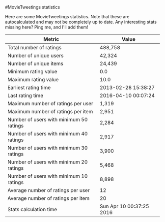 #MovieTweetings statistics

Here are some MovieTweetings statistics. Note that these are autocalculated and may not be completely up to date. Any interesting stats missing here? Ping me, and I'll add them!

Metric | Value
--- | ---
Total number of ratings                 | 488,758
Number of unique users                  | 42,324
Number of unique items                  | 24,439
Minimum rating value                    | 0.0
Maximum rating value                    | 10.0
Earliest rating time                    | 2013-02-28 15:38:27
Last rating time                        | 2016-04-10 00:07:24
Maximum number of ratings per user      | 1,319
Maximum number of ratings per item      | 2,951
Number of users with minimum 50 ratings | 2,284
Number of users with minimum 40 ratings | 2,917
Number of users with minimum 30 ratings | 3,900
Number of users with minimum 20 ratings | 5,468
Number of users with minimum 10 ratings | 8,898
Average number of ratings per user      | 12
Average number of ratings per item      | 20
Stats calculation time                  | Sun Apr 10 00:37:25 2016

